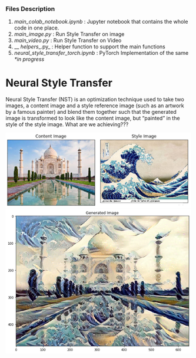 ### Files Description
1) _main_colab_notebook.ipynb_         : Jupyter notebook that contains the whole code in one place.
2) _main_image.py_                     : Run Style Transfer on image
3) _main_video.py_                     : Run Style Transfer on Video
4) __ _helpers__.py_                   : Helper function to support the main functions
5) _neural_style_transfer_torch.ipynb_ : PyTorch Implementation of the same _*in progress_


# Neural Style Transfer
Neural Style Transfer (NST) is an optimization technique used to take two images, a content image and a style reference image (such as an artwork by a famous painter) and blend them together such that the generated image is transformed to look like the content image, but “painted” in the style of the style image.
What are we achieving???

![](input.PNG)
![](output.png)

